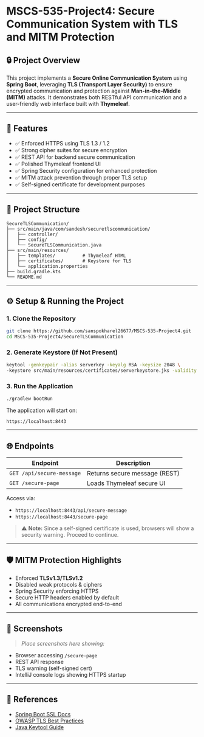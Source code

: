 
# MSCS-535-Project4: Secure Communication System with TLS and MITM Protection

## 🔒 Project Overview
This project implements a **Secure Online Communication System** using **Spring Boot**, leveraging **TLS (Transport Layer Security)** to ensure encrypted communication and protection against **Man-in-the-Middle (MITM)** attacks. It demonstrates both RESTful API communication and a user-friendly web interface built with **Thymeleaf**.

---

## 🚀 Features
- ✅ Enforced HTTPS using TLS 1.3 / 1.2
- ✅ Strong cipher suites for secure encryption
- ✅ REST API for backend secure communication
- ✅ Polished Thymeleaf frontend UI
- ✅ Spring Security configuration for enhanced protection
- ✅ MITM attack prevention through proper TLS setup
- ✅ Self-signed certificate for development purposes

---

## 📂 Project Structure
```
SecureTLSCommunication/
├── src/main/java/com/sandesh/securetlscommunication/
│   ├── controller/
│   ├── config/
│   └── SecureTLSCommunication.java
├── src/main/resources/
│   ├── templates/          # Thymeleaf HTML
│   ├── certificates/       # Keystore for TLS
│   └── application.properties
├── build.gradle.kts
└── README.md
```

---

## ⚙️ Setup & Running the Project

### 1. Clone the Repository
```bash
git clone https://github.com/sanspokharel26677/MSCS-535-Project4.git
cd MSCS-535-Project4/SecureTLSCommunication
```

### 2. Generate Keystore (If Not Present)
```bash
keytool -genkeypair -alias serverkey -keyalg RSA -keysize 2048 \
-keystore src/main/resources/certificates/serverkeystore.jks -validity 365
```

### 3. Run the Application
```bash
./gradlew bootRun
```

The application will start on:
```
https://localhost:8443
```

---

## 🌐 Endpoints

| **Endpoint**                  | **Description**                |
|--------------------------------|--------------------------------|
| `GET /api/secure-message`      | Returns secure message (REST)  |
| `GET /secure-page`             | Loads Thymeleaf secure UI      |

Access via:
- `https://localhost:8443/api/secure-message`
- `https://localhost:8443/secure-page`

> ⚠️ **Note:** Since a self-signed certificate is used, browsers will show a security warning. Proceed to continue.

---

## 🛡️ MITM Protection Highlights
- Enforced **TLSv1.3/TLSv1.2**
- Disabled weak protocols & ciphers
- Spring Security enforcing HTTPS
- Secure HTTP headers enabled by default
- All communications encrypted end-to-end

---

## 📸 Screenshots
> _Place screenshots here showing:_
- Browser accessing `/secure-page`
- REST API response
- TLS warning (self-signed cert)
- IntelliJ console logs showing HTTPS startup

---

## 📖 References
- [Spring Boot SSL Docs](https://docs.spring.io/spring-boot/docs/current/reference/html/application-properties.html#application-properties-server.server.ssl)
- [OWASP TLS Best Practices](https://cheatsheetseries.owasp.org/cheatsheets/Transport_Layer_Protection_Cheat_Sheet.html)
- [Java Keytool Guide](https://docs.oracle.com/javase/8/docs/technotes/tools/unix/keytool.html)
